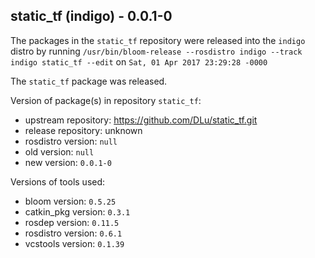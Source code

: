 ## static_tf (indigo) - 0.0.1-0

The packages in the `static_tf` repository were released into the `indigo` distro by running `/usr/bin/bloom-release --rosdistro indigo --track indigo static_tf --edit` on `Sat, 01 Apr 2017 23:29:28 -0000`

The `static_tf` package was released.

Version of package(s) in repository `static_tf`:

- upstream repository: https://github.com/DLu/static_tf.git
- release repository: unknown
- rosdistro version: `null`
- old version: `null`
- new version: `0.0.1-0`

Versions of tools used:

- bloom version: `0.5.25`
- catkin_pkg version: `0.3.1`
- rosdep version: `0.11.5`
- rosdistro version: `0.6.1`
- vcstools version: `0.1.39`


